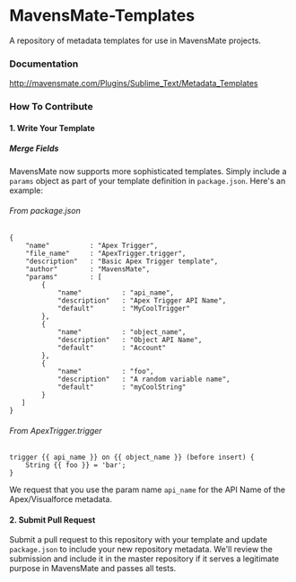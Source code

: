 MavensMate-Templates
====================

A repository of metadata templates for use in MavensMate projects.

### Documentation
http://mavensmate.com/Plugins/Sublime_Text/Metadata_Templates

### How To Contribute

#### 1. Write Your Template

##### Merge Fields
MavensMate now supports more sophisticated templates. Simply include a `params` object as part of your template definition in `package.json`. Here's an example:

###### From package.json
```
{
	"name" 			: "Apex Trigger",
	"file_name"		: "ApexTrigger.trigger",
	"description" 	: "Basic Apex Trigger template",
	"author" 		: "MavensMate",
	"params" 		: [
        {   
            "name"          : "api_name",
            "description"   : "Apex Trigger API Name",
            "default" 		: "MyCoolTrigger"
        },
        {   
            "name"          : "object_name",
            "description"   : "Object API Name",
            "default" 		: "Account"
        },
        {   
            "name"          : "foo",
            "description"   : "A random variable name",
            "default" 		: "myCoolString"
        }
   ]
}
```

###### From ApexTrigger.trigger
```
trigger {{ api_name }} on {{ object_name }} (before insert) {
	String {{ foo }} = 'bar';
}
```

We request that you use the param name `api_name` for the API Name of the Apex/Visualforce metadata.

#### 2. Submit Pull Request
Submit a pull request to this repository with your template and update `package.json` to include your new repository metadata. We'll review the submission and include it in the master repository if it serves a legitimate purpose in MavensMate and passes all tests.

